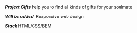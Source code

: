 **_Project Gifts_** help you to find all kinds of gifts for your soulmate

**_Will be added:_** Responsive web design

**_Stack_** HTML/CSS/BEM
